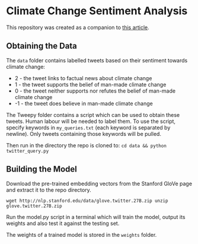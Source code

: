 # Climate Change Sentiment Analysis 

This repository was created as a companion to [this article](https://medium.com/@edward.c.qian/using-machine-learning-to-measure-user-sentiment-towards-climate-change-d817c21c5887).

## Obtaining the Data

The `data` folder contains labelled tweets based on their sentiment towards climate change: 

* 2 - the tweet links to factual news about climate change 
* 1 - the tweet supports the belief of man-made climate change 
* 0 - the tweet neither supports nor refutes the belief of man-made climate change 
* -1 - the tweet does believe in man-made climate change 

The Tweepy folder contains a script which can be used to obtain these tweets. Human labour will be needed to label them. To use the script, specify keywords in  `my_queries.txt` (each keyword is separated by newline). Only tweets containing those keywords will be pulled. 

Then run in the directory the repo is cloned to:
`cd data && python twitter_query.py`

## Building the Model

Download the pre-trained embedding vectors from the Stanford GloVe page and extract it to the repo directory.  

`wget http://nlp.stanford.edu/data/glove.twitter.27B.zip
unzip glove.twitter.27B.zip`

Run the model.py script in a terminal which will train the model, output its weights and also test it against the testing set. 

The weights of a trained model is stored in the `weights` folder. 
